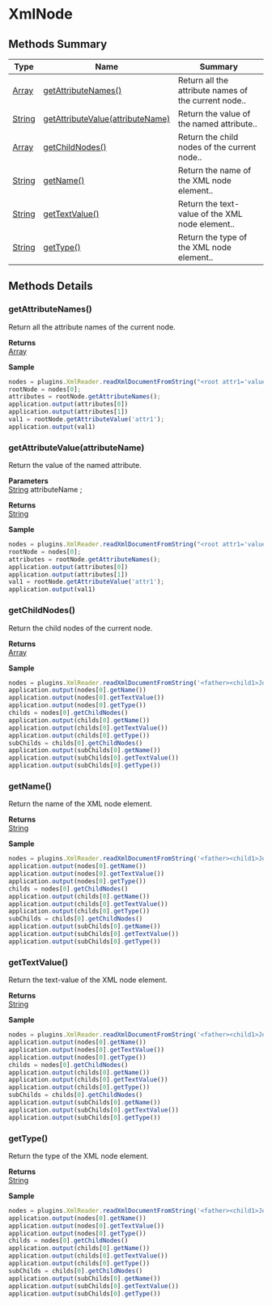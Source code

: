 #  XmlNode


## Methods Summary

| Type                                                  | Name                    | Summary                                                                                                           |
| ----------------------------------------------------- | ----------------------- | ----------------------------------------------------------------------------------------------------------------- |
| [Array](../../JSLib/Array.md) | [getAttributeNames()](XmlNode.md#getattributenames)                   | Return all the attribute names of the current node..                                    |
| [String](../../JSLib/String.md) | [getAttributeValue(attributeName)](XmlNode.md#getattributevalue-attributename)                   | Return the value of the named attribute..                                    |
| [Array](../../JSLib/Array.md) | [getChildNodes()](XmlNode.md#getchildnodes)                   | Return the child nodes of the current node..                                    |
| [String](../../JSLib/String.md) | [getName()](XmlNode.md#getname)                   | Return the name of the XML node element..                                    |
| [String](../../JSLib/String.md) | [getTextValue()](XmlNode.md#gettextvalue)                   | Return the text-value of the XML node element..                                    |
| [String](../../JSLib/String.md) | [getType()](XmlNode.md#gettype)                   | Return the type of the XML node element..                                    |

## Methods Details

### getAttributeNames()

Return all the attribute names of the current node.


**Returns**\
[Array](../../JSLib/Array.md) 


**Sample**

```javascript
nodes = plugins.XmlReader.readXmlDocumentFromString("<root attr1='value1' attr2='value2'/>")
rootNode = nodes[0];
attributes = rootNode.getAttributeNames();
application.output(attributes[0])
application.output(attributes[1])
val1 = rootNode.getAttributeValue('attr1');
application.output(val1)
```
### getAttributeValue(attributeName)

Return the value of the named attribute.

**Parameters**\
[String](../../JSLib/String.md) attributeName  ;

**Returns**\
[String](../../JSLib/String.md) 


**Sample**

```javascript
nodes = plugins.XmlReader.readXmlDocumentFromString("<root attr1='value1' attr2='value2'/>")
rootNode = nodes[0];
attributes = rootNode.getAttributeNames();
application.output(attributes[0])
application.output(attributes[1])
val1 = rootNode.getAttributeValue('attr1');
application.output(val1)
```
### getChildNodes()

Return the child nodes of the current node.


**Returns**\
[Array](../../JSLib/Array.md) 


**Sample**

```javascript
nodes = plugins.XmlReader.readXmlDocumentFromString('<father><child1>John</child1><child2>Mary</child2></father>');
application.output(nodes[0].getName())
application.output(nodes[0].getTextValue())
application.output(nodes[0].getType())
childs = nodes[0].getChildNodes()
application.output(childs[0].getName())
application.output(childs[0].getTextValue())
application.output(childs[0].getType())
subChilds = childs[0].getChildNodes()
application.output(subChilds[0].getName())
application.output(subChilds[0].getTextValue())
application.output(subChilds[0].getType())
```
### getName()

Return the name of the XML node element.


**Returns**\
[String](../../JSLib/String.md) 


**Sample**

```javascript
nodes = plugins.XmlReader.readXmlDocumentFromString('<father><child1>John</child1><child2>Mary</child2></father>');
application.output(nodes[0].getName())
application.output(nodes[0].getTextValue())
application.output(nodes[0].getType())
childs = nodes[0].getChildNodes()
application.output(childs[0].getName())
application.output(childs[0].getTextValue())
application.output(childs[0].getType())
subChilds = childs[0].getChildNodes()
application.output(subChilds[0].getName())
application.output(subChilds[0].getTextValue())
application.output(subChilds[0].getType())
```
### getTextValue()

Return the text-value of the XML node element.


**Returns**\
[String](../../JSLib/String.md) 


**Sample**

```javascript
nodes = plugins.XmlReader.readXmlDocumentFromString('<father><child1>John</child1><child2>Mary</child2></father>');
application.output(nodes[0].getName())
application.output(nodes[0].getTextValue())
application.output(nodes[0].getType())
childs = nodes[0].getChildNodes()
application.output(childs[0].getName())
application.output(childs[0].getTextValue())
application.output(childs[0].getType())
subChilds = childs[0].getChildNodes()
application.output(subChilds[0].getName())
application.output(subChilds[0].getTextValue())
application.output(subChilds[0].getType())
```
### getType()

Return the type of the XML node element.


**Returns**\
[String](../../JSLib/String.md) 


**Sample**

```javascript
nodes = plugins.XmlReader.readXmlDocumentFromString('<father><child1>John</child1><child2>Mary</child2></father>');
application.output(nodes[0].getName())
application.output(nodes[0].getTextValue())
application.output(nodes[0].getType())
childs = nodes[0].getChildNodes()
application.output(childs[0].getName())
application.output(childs[0].getTextValue())
application.output(childs[0].getType())
subChilds = childs[0].getChildNodes()
application.output(subChilds[0].getName())
application.output(subChilds[0].getTextValue())
application.output(subChilds[0].getType())
```


